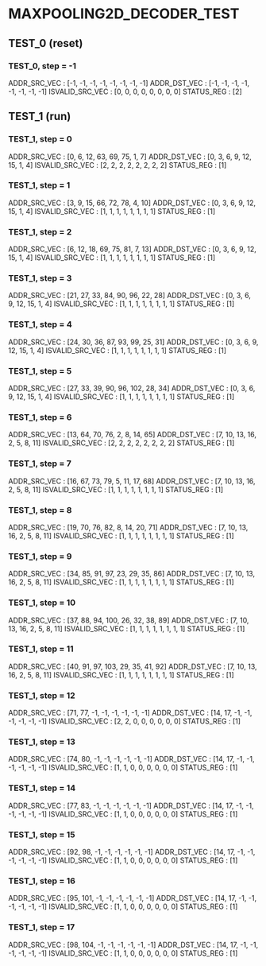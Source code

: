 # MAXPOOLING2D_DECODER_TEST

## TEST_0 (reset)

### TEST_0, step = -1

ADDR_SRC_VEC : [-1, -1, -1, -1, -1, -1, -1, -1]
ADDR_DST_VEC : [-1, -1, -1, -1, -1, -1, -1, -1]
ISVALID_SRC_VEC : [0, 0, 0, 0, 0, 0, 0, 0]
STATUS_REG : [2]

## TEST_1 (run)

### TEST_1, step = 0

ADDR_SRC_VEC : [0, 6, 12, 63, 69, 75, 1, 7]
ADDR_DST_VEC : [0, 3, 6, 9, 12, 15, 1, 4]
ISVALID_SRC_VEC : [2, 2, 2, 2, 2, 2, 2, 2]
STATUS_REG : [1]

### TEST_1, step = 1

ADDR_SRC_VEC : [3, 9, 15, 66, 72, 78, 4, 10]
ADDR_DST_VEC : [0, 3, 6, 9, 12, 15, 1, 4]
ISVALID_SRC_VEC : [1, 1, 1, 1, 1, 1, 1, 1]
STATUS_REG : [1]

### TEST_1, step = 2

ADDR_SRC_VEC : [6, 12, 18, 69, 75, 81, 7, 13]
ADDR_DST_VEC : [0, 3, 6, 9, 12, 15, 1, 4]
ISVALID_SRC_VEC : [1, 1, 1, 1, 1, 1, 1, 1]
STATUS_REG : [1]

### TEST_1, step = 3

ADDR_SRC_VEC : [21, 27, 33, 84, 90, 96, 22, 28]
ADDR_DST_VEC : [0, 3, 6, 9, 12, 15, 1, 4]
ISVALID_SRC_VEC : [1, 1, 1, 1, 1, 1, 1, 1]
STATUS_REG : [1]

### TEST_1, step = 4

ADDR_SRC_VEC : [24, 30, 36, 87, 93, 99, 25, 31]
ADDR_DST_VEC : [0, 3, 6, 9, 12, 15, 1, 4]
ISVALID_SRC_VEC : [1, 1, 1, 1, 1, 1, 1, 1]
STATUS_REG : [1]

### TEST_1, step = 5

ADDR_SRC_VEC : [27, 33, 39, 90, 96, 102, 28, 34]
ADDR_DST_VEC : [0, 3, 6, 9, 12, 15, 1, 4]
ISVALID_SRC_VEC : [1, 1, 1, 1, 1, 1, 1, 1]
STATUS_REG : [1]

### TEST_1, step = 6

ADDR_SRC_VEC : [13, 64, 70, 76, 2, 8, 14, 65]
ADDR_DST_VEC : [7, 10, 13, 16, 2, 5, 8, 11]
ISVALID_SRC_VEC : [2, 2, 2, 2, 2, 2, 2, 2]
STATUS_REG : [1]

### TEST_1, step = 7

ADDR_SRC_VEC : [16, 67, 73, 79, 5, 11, 17, 68]
ADDR_DST_VEC : [7, 10, 13, 16, 2, 5, 8, 11]
ISVALID_SRC_VEC : [1, 1, 1, 1, 1, 1, 1, 1]
STATUS_REG : [1]

### TEST_1, step = 8

ADDR_SRC_VEC : [19, 70, 76, 82, 8, 14, 20, 71]
ADDR_DST_VEC : [7, 10, 13, 16, 2, 5, 8, 11]
ISVALID_SRC_VEC : [1, 1, 1, 1, 1, 1, 1, 1]
STATUS_REG : [1]

### TEST_1, step = 9

ADDR_SRC_VEC : [34, 85, 91, 97, 23, 29, 35, 86]
ADDR_DST_VEC : [7, 10, 13, 16, 2, 5, 8, 11]
ISVALID_SRC_VEC : [1, 1, 1, 1, 1, 1, 1, 1]
STATUS_REG : [1]

### TEST_1, step = 10

ADDR_SRC_VEC : [37, 88, 94, 100, 26, 32, 38, 89]
ADDR_DST_VEC : [7, 10, 13, 16, 2, 5, 8, 11]
ISVALID_SRC_VEC : [1, 1, 1, 1, 1, 1, 1, 1]
STATUS_REG : [1]

### TEST_1, step = 11

ADDR_SRC_VEC : [40, 91, 97, 103, 29, 35, 41, 92]
ADDR_DST_VEC : [7, 10, 13, 16, 2, 5, 8, 11]
ISVALID_SRC_VEC : [1, 1, 1, 1, 1, 1, 1, 1]
STATUS_REG : [1]

### TEST_1, step = 12

ADDR_SRC_VEC : [71, 77, -1, -1, -1, -1, -1, -1]
ADDR_DST_VEC : [14, 17, -1, -1, -1, -1, -1, -1]
ISVALID_SRC_VEC : [2, 2, 0, 0, 0, 0, 0, 0]
STATUS_REG : [1]

### TEST_1, step = 13

ADDR_SRC_VEC : [74, 80, -1, -1, -1, -1, -1, -1]
ADDR_DST_VEC : [14, 17, -1, -1, -1, -1, -1, -1]
ISVALID_SRC_VEC : [1, 1, 0, 0, 0, 0, 0, 0]
STATUS_REG : [1]

### TEST_1, step = 14

ADDR_SRC_VEC : [77, 83, -1, -1, -1, -1, -1, -1]
ADDR_DST_VEC : [14, 17, -1, -1, -1, -1, -1, -1]
ISVALID_SRC_VEC : [1, 1, 0, 0, 0, 0, 0, 0]
STATUS_REG : [1]

### TEST_1, step = 15

ADDR_SRC_VEC : [92, 98, -1, -1, -1, -1, -1, -1]
ADDR_DST_VEC : [14, 17, -1, -1, -1, -1, -1, -1]
ISVALID_SRC_VEC : [1, 1, 0, 0, 0, 0, 0, 0]
STATUS_REG : [1]

### TEST_1, step = 16

ADDR_SRC_VEC : [95, 101, -1, -1, -1, -1, -1, -1]
ADDR_DST_VEC : [14, 17, -1, -1, -1, -1, -1, -1]
ISVALID_SRC_VEC : [1, 1, 0, 0, 0, 0, 0, 0]
STATUS_REG : [1]

### TEST_1, step = 17

ADDR_SRC_VEC : [98, 104, -1, -1, -1, -1, -1, -1]
ADDR_DST_VEC : [14, 17, -1, -1, -1, -1, -1, -1]
ISVALID_SRC_VEC : [1, 1, 0, 0, 0, 0, 0, 0]
STATUS_REG : [1]

